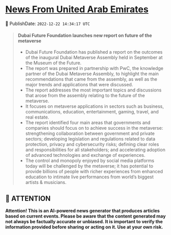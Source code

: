 [News From United Arab Emirates](https://github.com/UAE-Camel/News)
==========


📆 PublishDate: `2022-12-22 14:34:17 UTC`


> #### Dubai Future Foundation launches new report on future of the metaverse
>
> - Dubai Future Foundation has published a report on the outcomes of the inaugural Dubai Metaverse Assembly held in September at the Museum of the Future.
> - The report was prepared in partnership with PwC, the knowledge partner of the Dubai Metaverse Assembly, to highlight the main recommendations that came from the assembly, as well as the major trends and applications that were discussed.
> - The report addresses the most important topics and discussions that arose from the assembly relating to the future of the metaverse.
> - It focuses on metaverse applications in sectors such as business, communications, education, entertainment, gaming, travel, and real estate.
> - The report identified four main areas that governments and companies should focus on to achieve success in the metaverse: strengthening collaboration between government and private sectors; developing legislation and regulations related to data protection, privacy and cybersecurity risks; defining clear roles and responsibilities for all stakeholders; and accelerating adoption of advanced technologies and exchange of experiences.
> - The control and monopoly enjoyed by social media platforms today will be challenged by the metaverse; it has potential to provide billions of people with richer experiences from enhanced education to intimate live performances from world’s biggest artists & musicians.
>


## 📝 ATTENTION

**Attention! This is an AI-powered news generator that produces articles based on current events. 
Please be aware that the content generated may not always be factually accurate or unbiased. 
It is important to verify the information provided before sharing or acting on it. 
Use at your own risk.**